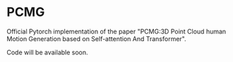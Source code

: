 # PCMG

Official Pytorch implementation of the paper "PCMG:3D Point Cloud human Motion Generation based on Self-attention And Transformer".

Code will be available soon.
